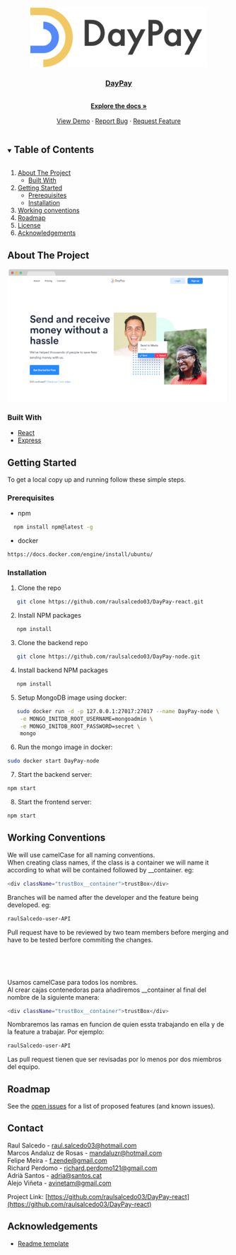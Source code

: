 <!--
*** Thanks for checking out the Best-README-Template. If you have a suggestion
*** that would make this better, please fork the repo and create a pull request
*** or simply open an issue with the tag "enhancement".
*** Thanks again! Now go create something AMAZING! : D
***
***
***
*** To avoid retyping too much info. Do a search and replace for the following:
*** raulsalcedo03, DayPay-react, twitter_handle, email, DayPay, project_description
-->

<!-- PROJECT SHIELDS -->
<!--
*** I'm using markdown "reference style" links for readability.
*** Reference links are enclosed in brackets [ ] instead of parentheses ( ).
*** See the bottom of this document for the declaration of the reference variables
*** for contributors-url, forks-url, etc. This is an optional, concise syntax you may use.
*** https://www.markdownguide.org/basic-syntax/#reference-style-links
-->
<!-- PROJECT LOGO -->
<br />
<p align="center">
  <a href="https://github.com/raulsalcedo03/DayPay-react" />
  <img src="images/logo.png" alt="Logo" width="400" height="135">

  <h3 align="center">DayPay</h3>

  <p align="center">
    <br />
    <a href="https://github.com/raulsalcedo03/DayPay-react"><strong>Explore the docs »</strong></a>
    <br />
    <br />
    <a href="https://github.com/raulsalcedo03/DayPay-react">View Demo</a>
    ·
    <a href="https://github.com/raulsalcedo03/DayPay-react/issues">Report Bug</a>
    ·
    <a href="https://github.com/raulsalcedo03/DayPay-react/issues">Request Feature</a>

  </p>
</p>

<!-- TABLE OF CONTENTS -->
<details open="open">
  <summary><h2 style="display: inline-block">Table of Contents</h2></summary>
  <ol>
    <li>
      <a href="#about-the-project">About The Project</a>
      <ul>
        <li><a href="#built-with">Built With</a></li>
      </ul>
    </li>
    <li>
      <a href="#getting-started">Getting Started</a>
      <ul>
        <li><a href="#prerequisites">Prerequisites</a></li>
        <li><a href="#installation">Installation</a></li>
      </ul>
    </li>
    <li><a href="#working-conventions">Working conventions</a></li>
    <li><a href="#roadmap">Roadmap</a></li>
    <li><a href="#license">License</a></li>
    <li><a href="#acknowledgements">Acknowledgements</a></li>

  </ol>
</details>

<!-- ABOUT THE PROJECT -->

## About The Project

<p align="center">
  <img src="images/screenshot.png" alt="screenshot">
</p>

### Built With

- [React](https://reactjs.org/)
- [Express](https://expressjs.com/)

<!-- GETTING STARTED -->

## Getting Started

To get a local copy up and running follow these simple steps.

### Prerequisites

- npm

```sh
  npm install npm@latest -g
```

- docker

```sh
https://docs.docker.com/engine/install/ubuntu/
```

### Installation

1. Clone the repo

```sh
   git clone https://github.com/raulsalcedo03/DayPay-react.git
```

2. Install NPM packages

```sh
   npm install
```

3. Clone the backend repo

```sh
   git clone https://github.com/raulsalcedo03/DayPay-node.git
```

4. Install backend NPM packages

```sh
   npm install
```

5. Setup MongoDB image using docker:

```sh
   sudo docker run -d -p 127.0.0.1:27017:27017 --name DayPay-node \
    -e MONGO_INITDB_ROOT_USERNAME=mongoadmin \
    -e MONGO_INITDB_ROOT_PASSWORD=secret \
    mongo
```

6. Run the mongo image in docker:

```sh
sudo docker start DayPay-node
```

7. Start the backend server:

```sh
npm start
```

8. Start the frontend server:

```sh
npm start
```

<!-- USAGE EXAMPLES -->

<!-- ## Usage -->

<!-- WORK CONVENTIONS -->

## Working Conventions

We will use camelCase for all naming conventions.
</br>
When creating class names, if the class is a container we will name it according to what will be contained followed by \_\_container. eg:

```sh
<div className="trustBox__container">trustBox</div>
```

Branches will be named after the developer and the feature being developed. eg:

```sh
raulSalcedo-user-API
```

Pull request have to be reviewed by two team members before merging and have to be tested berfore commiting the changes.

</br>
</br>
</br>

Usamos camelCase para todos los nombres.
</br>
Al crear cajas contenedoras para añadiremos \_\_container al final del nombre de la siguiente manera:

```sh
<div className="trustBox__container">trustBox</div>
```

Nombraremos las ramas en funcion de quien essta trabajando en ella y de la feature a trabajar. Por ejemplo:

```sh
raulSalcedo-user-API
```

Las pull request tienen que ser revisadas por lo menos por dos miembros del equipo.

<!-- ROADMAP -->

## Roadmap

See the [open issues](https://github.com/raulsalcedo03/DayPay-react/issues) for a list of proposed features (and known issues).

<!-- CONTRIBUTING -->

<!-- LICENSE -->

<!-- CONTACT -->

## Contact

Raul Salcedo - raul.salcedo03@hotmail.com
</br>
Marcos Andaluz de Rosas - mandaluzr@hotmail.com
</br>
Felipe Meira - f.zende@gmail.com
</br>
Richard Perdomo - richard.perdomo121@gmail.com
</br>
Adrià Santos - adria@santos.cat
</br>
Alejo Viñeta - avinetam@gmail.com

Project Link: [https://github.com/raulsalcedo03/DayPay-react](https://github.com/raulsalcedo03/DayPay-react)

<!-- ACKNOWLEDGEMENTS -->

## Acknowledgements

- [Readme template](https://github.com/othneildrew/Best-README-Template)

<!-- MARKDOWN LINKS & IMAGES -->
<!-- https://www.markdownguide.org/basic-syntax/#reference-style-links -->

[contributors-shield]: https://img.shields.io/github/contributors/raulsalcedo03/repo.svg?style=for-the-badge
[contributors-url]: https://github.com/raulsalcedo03/repo/graphs/contributors
[forks-shield]: https://img.shields.io/github/forks/raulsalcedo03/repo.svg?style=for-the-badge
[forks-url]: https://github.com/raulsalcedo03/repo/network/members
[stars-shield]: https://img.shields.io/github/stars/raulsalcedo03/repo.svg?style=for-the-badge
[stars-url]: https://github.com/raulsalcedo03/repo/stargazers
[issues-shield]: https://img.shields.io/github/issues/raulsalcedo03/repo.svg?style=for-the-badge
[issues-url]: https://github.com/raulsalcedo03/repo/issues
[license-shield]: https://img.shields.io/github/license/raulsalcedo03/repo.svg?style=for-the-badge
[license-url]: https://github.com/raulsalcedo03/repo/blob/master/LICENSE.txt
[linkedin-shield]: https://img.shields.io/badge/-LinkedIn-black.svg?style=for-the-badge&logo=linkedin&colorB=555
[linkedin-url]: https://linkedin.com/in/raulsalcedo03
